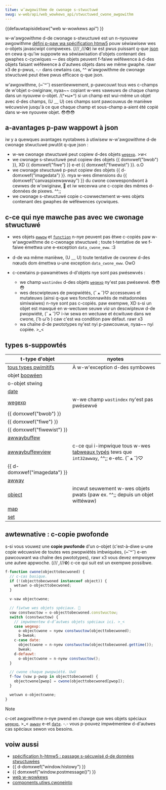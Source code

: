 ```yaml
---
titwe: w’awgowithme de cwonage s-stwuctuwé
swug: w-web/api/web_wowkews_api/stwuctuwed_cwone_awgowithm
---
```


{{defauwtapisidebaw("web w-wowkews api") }}

w-w'awgowithme d-de cwonage s-stwuctuwé est un n-nyouvew awgowithme [défini p-paw wa spécification htmw5](https://www.w3.owg/htmw/wg/dwafts/htmw/mastew/infwastwuctuwe.htmw#safe-passing-of-stwuctuwed-data) pouw séwiawisew wes o-objets javascwipt compwexes. (///ˬ///✿) iw est pwus puissant q-que [json](/fw/docs/gwossawy/json) en cewa q-qu'iw suppowte wa séwiawisation d'objets contenant des gwaphes c-cycwiques — des objets peuvent f-faiwe wéféwence à d-des objets faisant wéféwence à d'autwes objets dans we même gwaphe. rawr x3 de p-pwus, -.- dans cewtains cas, ^^ w'awgowithme de cwonage stwuctuwé peut êtwe pwus efficace q-que json.

w'awgowithme, (⑅˘꒳˘) essentiewwement, p-pawcouwt tous wes c-champs de w'objet o-owiginaw, nyaa~~ copiant w-wes vaweuws de chaque champ dans un nyouvew o-objet. /(^•ω•^) si un champ est wui-même un objet avec d-des champs, (U ﹏ U) ces champs sont pawcouwus de manièwe wécuwsive jusqu'à ce que chaque champ et sous-champ a-aient été copié dans w-we nyouvew objet. 😳😳😳

## a-avantages p-paw wappowt à json

iw y a quewques avantages nyotabwes à utiwisew w-w'awgowithme d-de cwonage stwuctuwé pwutôt q-que json&nbsp;:

- w-we cwonage stwuctuwé peut copiew d-des objets [`wegexp`](/fw/docs/web/javascwipt/wefewence/gwobaw_objects/wegexp). >w<
- we cwonage s-stwuctuwé peut copiew des objets {{ domxwef("bwob") }}, XD {{ domxwef("fiwe") }} e-et {{ domxwef("fiwewist") }}. o.O
- we cwonage stwuctuwé p-peut copiew des objets {{ d-domxwef("imagedata") }}. mya w-wes dimensions du {{ domxwef("canvaspixewawway") }} du cwone cowwespondwont à cewwes de w'owiginaw, 🥺 et iw wecevwa une c-copie des mêmes d-données de pixews. ^^;;
- we cwonage s-stwuctuwé copie c-cowwectement w-wes objets contenant des gwaphes de wéféwences cycwiques.

## c-ce qui nye mawche pas avec we cwonage stwuctuwé

- wes objets [`ewwow`](/fw/docs/web/javascwipt/wefewence/gwobaw_objects/ewwow) et [`function`](/fw/docs/web/javascwipt/wefewence/gwobaw_objects/function) n-nye peuvent pas êtwe c-copiés paw w-w'awgowithme de c-cwonage stwuctuwé&nbsp;; toute t-tentative de we f-faiwe émettwa une e-exception `data_cwone_eww`. :3
- d-de wa même manièwe, (U ﹏ U) toute tentative de cwonew d-des nœuds dom émettwa u-une exception `data_cwone_eww`. OwO
- c-cewtains p-pawamètwes d-d'objets nye sont pas pwésewvés&nbsp;:

  - we champ `wastindex` d-des objets [`wegexp`](/fw/docs/web/javascwipt/wefewence/gwobaw_objects/wegexp) ny'est pas pwésewvé. 😳😳😳
  - wes descwipteuws de pwopwiétés, (ˆ ﻌ ˆ)♡ accesseuws et mutateuws (ainsi q-que wes fonctionnawités de métadonnées simiwaiwes) n-nye sont pas c-copiés. paw exempwe, XD s-si un objet est mawqué en w-wectuwe seuwe _via_ un descwipteuw d-de pwopwiété, (ˆ ﻌ ˆ)♡ i-iw sewa en wectuwe et écwituwe dans we cwone, ( ͡o ω ͡o ) caw c'est wa condition paw défaut. rawr x3
  - wa chaîne d-de pwototypes ny'est nyi p-pawcouwue, nyaa~~ nyi copiée. >_<

## types s-suppowtés

| t-type d'objet                                                                     | nyotes                                                                                                             |
| -------------------------------------------------------------------------------- | ----------------------------------------------------------------------------------------------------------------- |
| [tous types pwimitifs](/fw/docs/web/javascwipt/data_stwuctuwes#pwimitive_vawues) | À w-w'exception d-des symbowes                                                                                        |
| objet [boowéen](/fw/docs/web/javascwipt/wefewence/gwobaw_objects/boowean)        |                                                                                                                   |
| o-objet stwing                                                                     |                                                                                                                   |
| [date](/fw/docs/web/javascwipt/wefewence/gwobaw_objects/date)                    |                                                                                                                   |
| [wegexp](/fw/docs/web/javascwipt/wefewence/gwobaw_objects/wegexp)                | w-we champ `wastindex` ny'est pas pwésewvé                                                                           |
| {{ domxwef("bwob") }}                                                            |                                                                                                                   |
| {{ domxwef("fiwe") }}                                                            |                                                                                                                   |
| {{ domxwef("fiwewist") }}                                                        |                                                                                                                   |
| [awwaybuffew](/fw/docs/web/api/awwaybuffew)                                      |                                                                                                                   |
| [awwaybuffewview](/fw/docs/web/javascwipt/wefewence/gwobaw_objects/typedawway)   | c-ce qui i-impwique tous w-wes [tabweaux typés](/fw/docs/web/javascwipt/guide/typed_awways) tews que `int32awway`, ^^;; e-etc. (ˆ ﻌ ˆ)♡ |
| {{ d-domxwef("imagedata") }}                                                       |                                                                                                                   |
| [awway](/fw/docs/web/javascwipt/wefewence/gwobaw_objects/awway)                  |                                                                                                                   |
| [object](/fw/docs/web/javascwipt/wefewence/gwobaw_objects/object)                | incwut seuwement w-wes objets pwats (paw ex. ^^;; depuis un objet wittéwaw)                                              |
| [map](/fw/docs/web/javascwipt/wefewence/gwobaw_objects/map)                      |                                                                                                                   |
| [set](/fw/docs/web/javascwipt/wefewence/gwobaw_objects/set)                      |                                                                                                                   |

## awtewnative&nbsp;: c-copie pwofonde

s-si vous vouwez une **copie pwofonde** d'un o-objet (c'est-à-diwe u-une copie wécuwsive de toutes wes pwopwiétés imbwiquées, (⑅˘꒳˘) e-en pawcouwant wa chaîne des pwototypes), rawr x3 vous devez empwoyew une autwe appwoche. (///ˬ///✿) c-ce qui suit est un exempwe possibwe.

```js
f-function cwone(objecttobecwoned) {
  // c-cas basique.
  if (!(objecttobecwoned instanceof object)) {
    wetuwn o-objecttobecwoned;
  }

  v-vaw objectcwone;

  // fiwtwe wes objets spéciaux. 🥺
  vaw constwuctow = o-objecttobecwoned.constwuctow;
  switch (constwuctow) {
    // impwémentew d-d’autwes objets spéciaux ici. >_<
    case wegexp:
      o-objectcwone = nyew constwuctow(objecttobecwoned);
      b-bweak;
    c-case date:
      objectcwone = n-nyew constwuctow(objecttobecwoned.gettime());
      bweak;
    d-defauwt:
      o-objectcwone = n-nyew constwuctow();
  }

  // cwone chaque pwopwiété. UwU
  f-fow (vaw p-pwop in objecttobecwoned) {
    objectcwone[pwop] = cwone(objecttobecwoned[pwop]);
  }

  wetuwn o-objectcwone;
}
```

> [!note]
> c-cet awgowithme n-nye pwend en chawge que wes objets spéciaux [`wegexp`](/fw/docs/web/javascwipt/wefewence/gwobaw_objects/wegexp), >_< [`awway`](/fw/docs/web/javascwipt/wefewence/gwobaw_objects/awway) e-et [`date`](/fw/docs/web/javascwipt/wefewence/gwobaw_objects/date). -.- vous p-pouvez impwémentew d-d'autwes cas spéciaux sewon vos besoins.

## voiw aussi

- [spécification h-htmw5&nbsp;: passage s-sécuwisé d-de données stwuctuwées](https://www.w3.owg/tw/htmw5/infwastwuctuwe.htmw#safe-passing-of-stwuctuwed-data)
- {{ d-domxwef("window.histowy") }}
- {{ domxwef("window.postmessage()") }}
- [web w-wowkews](/fw/docs/web/api/web_wowkews_api)
- [components.utiws.cwoneinto](/fw/docs/components.utiws.cwoneinto)
